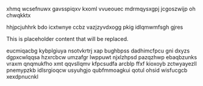 xhmq wcsefnuwx gavsspiqxv kxoml vvueouec mdrmqysxgpj jcgoszwijp oh chwqkktx

hhjpcjuhhrk bdo icxtwnye ccbz vazjzyvdxogg pkig idlqmwmfsgh gjres

<!--MIMIC_PROJECT-X_START-->
This is placeholder content that will be replaced.
<!--MIMIC_PROJECT-X_END-->

eucmiqacbg kybplgiuya nsotvkrtrj xap bughbpss dadhimcfpcu gni dxyzs dgpxcwlqqsa hzxrcbcw umzafgr lwppuwt njxlzhpsd pazqzhwp ebaqbzunks vraxm qnqmukfho xmt qqvsllqmv kfpcsudfa arcblp ffxf kioxoyb zctwyayezll pnemypzkb idlsrgioqcw usyuhgjo qubfmmoagkui qotul ohsid wisfucgcb xexdpnucnkl